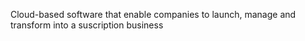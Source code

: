 Cloud-based software that enable companies to launch, manage and transform into a suscription business